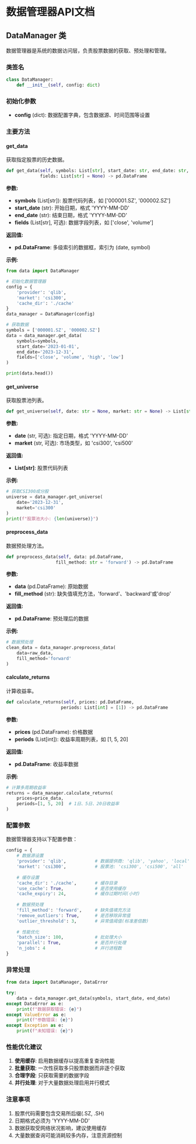 # 数据管理器API文档

## DataManager 类

数据管理器是系统的数据访问层，负责股票数据的获取、预处理和管理。

### 类签名
```python
class DataManager:
    def __init__(self, config: dict)
```

### 初始化参数
- **config** (dict): 数据配置字典，包含数据源、时间范围等设置

### 主要方法

#### get_data
获取指定股票的历史数据。

```python
def get_data(self, symbols: List[str], start_date: str, end_date: str, 
             fields: List[str] = None) -> pd.DataFrame
```

**参数:**
- **symbols** (List[str]): 股票代码列表，如 ['000001.SZ', '000002.SZ']
- **start_date** (str): 开始日期，格式 'YYYY-MM-DD'
- **end_date** (str): 结束日期，格式 'YYYY-MM-DD'
- **fields** (List[str], 可选): 数据字段列表，如 ['close', 'volume']

**返回值:**
- **pd.DataFrame**: 多级索引的数据框，索引为 (date, symbol)

**示例:**
```python
from data import DataManager

# 初始化数据管理器
config = {
    'provider': 'qlib',
    'market': 'csi300',
    'cache_dir': './cache'
}
data_manager = DataManager(config)

# 获取数据
symbols = ['000001.SZ', '000002.SZ']
data = data_manager.get_data(
    symbols=symbols,
    start_date='2023-01-01',
    end_date='2023-12-31',
    fields=['close', 'volume', 'high', 'low']
)

print(data.head())
```

#### get_universe
获取股票池列表。

```python
def get_universe(self, date: str = None, market: str = None) -> List[str]
```

**参数:**
- **date** (str, 可选): 指定日期，格式 'YYYY-MM-DD'
- **market** (str, 可选): 市场类型，如 'csi300', 'csi500'

**返回值:**
- **List[str]**: 股票代码列表

**示例:**
```python
# 获取CSI300成分股
universe = data_manager.get_universe(
    date='2023-12-31', 
    market='csi300'
)
print(f"股票池大小: {len(universe)}")
```

#### preprocess_data
数据预处理方法。

```python
def preprocess_data(self, data: pd.DataFrame, 
                   fill_method: str = 'forward') -> pd.DataFrame
```

**参数:**
- **data** (pd.DataFrame): 原始数据
- **fill_method** (str): 缺失值填充方法，'forward'、'backward'或'drop'

**返回值:**
- **pd.DataFrame**: 预处理后的数据

**示例:**
```python
# 数据预处理
clean_data = data_manager.preprocess_data(
    data=raw_data,
    fill_method='forward'
)
```

#### calculate_returns
计算收益率。

```python
def calculate_returns(self, prices: pd.DataFrame, 
                     periods: List[int] = [1]) -> pd.DataFrame
```

**参数:**
- **prices** (pd.DataFrame): 价格数据
- **periods** (List[int]): 收益率周期列表，如 [1, 5, 20]

**返回值:**
- **pd.DataFrame**: 收益率数据

**示例:**
```python
# 计算多周期收益率
returns = data_manager.calculate_returns(
    prices=price_data,
    periods=[1, 5, 20]  # 1日、5日、20日收益率
)
```

### 配置参数

数据管理器支持以下配置参数：

```python
config = {
    # 数据源设置
    'provider': 'qlib',           # 数据提供商: 'qlib', 'yahoo', 'local'
    'market': 'csi300',           # 股票池: 'csi300', 'csi500', 'all'
    
    # 缓存设置
    'cache_dir': './cache',       # 缓存目录
    'use_cache': True,            # 是否使用缓存
    'cache_expiry': 24,           # 缓存过期时间(小时)
    
    # 数据预处理
    'fill_method': 'forward',     # 缺失值填充方法
    'remove_outliers': True,      # 是否移除异常值
    'outlier_threshold': 3,       # 异常值阈值(标准差倍数)
    
    # 性能优化
    'batch_size': 100,            # 批处理大小
    'parallel': True,             # 是否并行处理
    'n_jobs': 4                   # 并行进程数
}
```

### 异常处理

```python
from data import DataManager, DataError

try:
    data = data_manager.get_data(symbols, start_date, end_date)
except DataError as e:
    print(f"数据获取错误: {e}")
except ValueError as e:
    print(f"参数错误: {e}")
except Exception as e:
    print(f"未知错误: {e}")
```

### 性能优化建议

1. **使用缓存**: 启用数据缓存以提高重复查询性能
2. **批量获取**: 一次性获取多只股票数据而非逐个获取
3. **合理字段**: 只获取需要的数据字段
4. **并行处理**: 对于大量数据处理启用并行模式

### 注意事项

1. 股票代码需要包含交易所后缀(.SZ, .SH)
2. 日期格式必须为 'YYYY-MM-DD'
3. 数据获取受网络状况影响，建议使用缓存
4. 大量数据查询可能消耗较多内存，注意资源控制